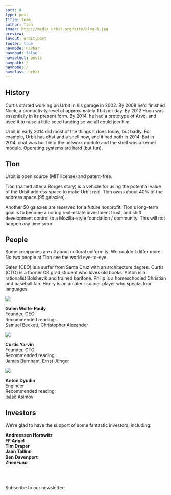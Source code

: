 ```yaml
---
sort: 8
type: post
title: Team
author: Tlon
image: http://media.urbit.org/site/blog-6.jpg
preview:  
layout: urbit,post
footer: true
navmode: navbar
navdpad: false
navselect: posts
navpath: /
navhome: /
navclass: urbit
---
```


## History

Curtis started working on Urbit in his garage in 2002.  By 2008 he'd
finished Nock, a productivity level of approximately 1 bit per day.
By 2012 Hoon was essentially in its present form.  By 2014, he had a
prototype of Arvo, and used it to raise a little seed funding so we
all could join him.

Urbit in early 2014 did most of the things it does today, but
badly.  For example, Urbit has chat and a shell now, and it had
both in 2014.  But in 2014, chat was built into the network
module and the shell was a kernel module.  Operating systems are
hard (but fun).

## Tlon

Urbit is open source (MIT license) and patent-free.

Tlon (named after a Borges story) is a vehicle for using the
potential value of the Urbit address space to make Urbit real.
Tlon owns about 40% of the address space (95 galaxies).

Another 50 galaxies are reserved for a future nonprofit.  Tlon's
long-term goal is to become a boring real-estate investment
trust, and shift development control to a Mozilla-style
foundation / community.  This will not happen any time soon.

## People

Some companies are all about cultural uniformity.  We couldn't
differ more.  No two people at Tlon see the world eye-to-eye.

Galen (CEO) is a surfer from Santa Cruz with an architecture
degree. Curtis (CTO) is a former CS grad student
who loves old
books.
Anton is a rationalist Bolshevik and trained baritone.  Philip is
a homeschooled Christian and baseball fan.  Henry is an amateur soccer player who speaks four languages.

<div class="person">
<img src="https://storage.googleapis.com/media.urbit.org/site/company-galen.jpg" />

**Galen Wolfe-Pauly** <br />
Founder, CEO<br />
Recommended reading: <br />
Samuel Beckett, Christopher Alexander
</div>

<div class="person">
<img src="https://storage.googleapis.com/media.urbit.org/site/company-curtis.jpg" />

**Curtis Yarvin** <br />
Founder, CTO<br />
Recommended reading: <br />
James Burnham, Ernst Jünger
</div>

<div class="person">
<img src="https://storage.googleapis.com/media.urbit.org/site/company-anton.jpg" />

**Anton Dyudin** <br />
Engineer<br />
Recommended reading: <br />
Isaac Asimov
</div>


## Investors

We’re glad to have the support of some fantastic investors, including:

**Andreessen Horowitz** <br />
**FF Angel** <br />
**Tim Draper** <br />
**Jaan Tallinn** <br />
**Ben Davenport** <br />
**ZhenFund**

<br /><br />

<div>
  Subscribe to our newsletter: <email dataPath="/submit" submit="Get updates" />
</div>
